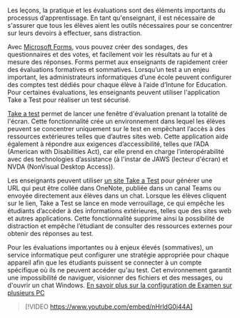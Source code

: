 

Les leçons, la pratique et les évaluations sont des éléments importants du processus d’apprentissage. En tant qu'enseignant, il est nécessaire de s'assurer que tous les élèves aient les outils nécessaires pour se concentrer sur leurs devoirs à effectuer, sans distraction.

Avec <a href="https://education.microsoft.com/fr-fr/course/8f394821/overview" target="_blank">Microsoft Forms,</a> vous pouvez créer des sondages, des questionnaires et des votes, et facilement voir les résultats au fur et à mesure des réponses. Forms permet aux enseignants de rapidement créer des évaluations formatives et sommatives. Lorsqu’un test a un enjeu important, les administrateurs informatiques d’une école peuvent configurer des comptes test dédiés pour chaque élève à l’aide d’Intune for Education. Pour certaines évaluations, les enseignants peuvent utiliser l'application Take a Test pour réaliser un test sécurisé.

<a href="https://docs.microsoft.com/fr-fr/education/windows/take-tests-in-windows-10" target="_blank">Take a test</a> permet de lancer une fenêtre d'évaluation prenant la totalité de l'écran. Cette fonctionnalité crée un environnement dans lequel les élèves peuvent se concentrer uniquement sur le test en empêchant l’accès à des ressources extérieures telles que d’autres sites web. Cette application aide également à répondre aux exigences d’accessibilité, telles que l’ADA (American with Disabilities Act), car elle prend en charge l’interopérabilité avec des technologies d’assistance (à l'instar de JAWS (lecteur d'écran) et NVDA (NonVisual Desktop Access)).

Les enseignants peuvent utiliser <a href="https://takeatest.blob.core.windows.net/takeatest-link-generator/testpage.html" target="_blank">un site Take a Test</a> pour générer une URL qui peut être collée dans OneNote, publiée dans un canal Teams ou envoyée directement aux élèves dans un chat. Lorsque les élèves cliquent sur le lien, Take a Test se lance en mode verrouillage, ce qui empêche les étudiants d’accéder à des informations extérieures, telles que des sites web et autres applications. Cette fonctionnalité supprime ainsi la possibilité de distraction et empêche l’étudiant de consulter des ressources externes pour obtenir des réponses au test.

Pour les évaluations importantes ou à enjeux élevés (sommatives), un service informatique peut configurer une stratégie appropriée pour chaque appareil afin que les étudiants puissent se connecter à un compte spécifique où ils ne peuvent accéder qu'au test. Cet environnement garantit une impossibilité de naviguer, visionner des fichiers et des messages, ou d'ouvrir un chat Windows. <a href="https://docs.microsoft.com/fr-fr/education/windows/take-tests-in-windows-10" target="_blank">En savoir plus sur la configuration de Examen sur plusieurs PC</a>

> [!VIDEO https://www.youtube.com/embed/nHrldG0j44A]